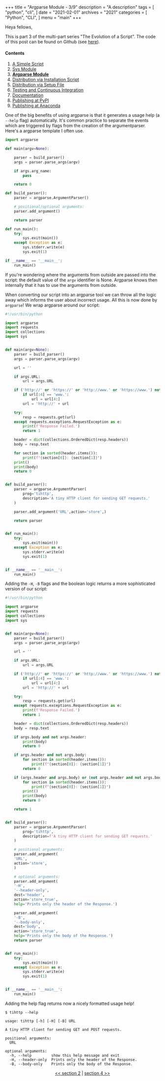 +++
title = "Argparse Module - 3/9"
description = "A description"
tags = [
    "python",
    "cli",
]
date = "2021-02-01"
archives = "2021"
categories = [
    "Python",
    "CLI",
]
menu = "main"
+++

Heya fellows,

This is part 3 of the multi-part series "The Evolution of a Script". The code of this post can be found on Github (see [here](https://github.com/NiklasTiede/tinyHTTPie/tree/3-Argparse-Module)).

#### Contents

1. [A Simple Script](/2021/1-the-evolution-of-a-script)
2. [Sys Module](/2021/2-sys-module)
3. [**Argparse Module**](/2021/3-argparse-module/)
4. [Distribution via Installation Script](/2021/4-distribution-via-installation-script)
5. [Distribution via Setup File](/2021/5-distribution-via-setup-file)
6. [Testing and Continuous Integration](/2021/6-testing-and-continous-integration)
7. [Documentation](/2021/7-documentation)
8. [Publishing at PyPI](/2021/8-publishing-at-pypi)
9. [Publishing at Anaconda](/2021/9-publishing-at-anaconda)

One of the big benefits of using argparse is that it generates a usage help (a `--help` flag) automatically. It's common practice to separate the events which are triggered by flags from the creation of the argumentparser. Here's a argparse template I often use.

```python
import argparse

def main(argv=None):

    parser = build_parser()
    args = parser.parse_args(argv)

    if args.arg_name:
        pass

    return 0

def build_parser():
    parser = argparse.ArgumentParser()

    # positional/optional arguments:
    parser.add_argument()

    return parser

def run_main():
    try:
        sys.exit(main())
    except Exception as e:
        sys.stderr.write(e)
        sys.exit(1)

if __name__ == '__main__':
    run_main()
```

If you're wondering where the arguments from outside are passed into the script: the default value of the `argv` identifier is None. Argparse knows then internally that it has to use the arguments from outside.

When converting our script into an argparse tool we can throw all the logic away which informs the user about incorrect usage. All this is now done by `argparse`! We wrap argparse around our script:

```python
#!/usr/bin/python

import argparse
import requests
import collections
import sys


def main(argv=None):
    parser = build_parser()
    args = parser.parse_args(argv)

    url = ''

    if args.URL:
        url = args.URL

    if ('http://' or 'https://' or 'http://www.' or 'https://www.') not in url:
        if url[:4] == 'www.':
            url = url[4:]
        url = 'http://' + url

    try:
        resp = requests.get(url)
    except requests.exceptions.RequestException as e:
        print(f'Response Failed.')
        return 1

    header = dict(collections.OrderedDict(resp.headers))
    body = resp.text

    for section in sorted(header.items()):
        print(f"{section[0]}: {section[1]}")
    print()
    print(body)
    return 0


def build_parser():
    parser = argparse.ArgumentParser(
        prog='tihttp',
        description='A tiny HTTP client for sending GET requests.'
    )

    parser.add_argument('URL',action='store',)

    return parser


def run_main():
    try:
        sys.exit(main())
    except Exception as e:
        sys.stderr.write(e)
        sys.exit(1)


if __name__ == '__main__':
    run_main()
```

Adding the `-H`, `-B` flags and the boolean logic returns a more sophisticated version of our script:

```python
#!/usr/bin/python

import argparse
import requests
import collections
import sys


def main(argv=None):
    parser = build_parser()
    args = parser.parse_args(argv)

    url = ''

    if args.URL:
        url = args.URL

    if ('http://' or 'https://' or 'http://www.' or 'https://www.') not in url:
        if url[:4] == 'www.':
            url = url[4:]
        url = 'http://' + url

    try:
        resp = requests.get(url)
    except requests.exceptions.RequestException as e:
        print(f'Response Failed.')
        return 1

    header = dict(collections.OrderedDict(resp.headers))
    body = resp.text

    if args.body and not args.header:
        print(body)
        return 0

    if args.header and not args.body:
        for section in sorted(header.items()):
            print(f"{section[0]}: {section[1]}")
        return 0

    if (args.header and args.body) or (not args.header and not args.body):
        for section in sorted(header.items()):
            print(f"{section[0]}: {section[1]}")
        print()
        print(body)
        return 0

    return 1


def build_parser():
    parser = argparse.ArgumentParser(
        prog='tihttp',
        description=f'A tiny HTTP client for sending GET requests.'
    )

    # positional arguments:
    parser.add_argument(
    'URL',
    action='store',
    )

    # optional arguments:
    parser.add_argument(
    '-H',
    '--header-only',
    dest='header',
    action='store_true',
    help='Prints only the header of the Response.')

    parser.add_argument(
    '-B',
    '--body-only',
    dest='body',
    action='store_true',
    help='Prints only the body of the Response.')
    return parser


def run_main():
    try:
        sys.exit(main())
    except Exception as e:
        sys.stderr.write(e)
        sys.exit(1)


if __name__ == '__main__':
    run_main()
```

Adding the help flag returns now a nicely formatted usage help!

```
$ tihttp --help

usage: tihttp [-h] [-H] [-B] URL

A tiny HTTP client for sending GET and POST requests.

positional arguments:
  URL

optional arguments:
  -h, --help         show this help message and exit
  -H, --header-only  Prints only the header of the Response.
  -B, --body-only    Prints only the body of the Response.
```

<div>
    <p align="center"><a href="/2021/2-sys-module"><< section 2</a> | <a href="/2021/4-distribution-via-installation-script">section 4 >></a> </p>
</div>
